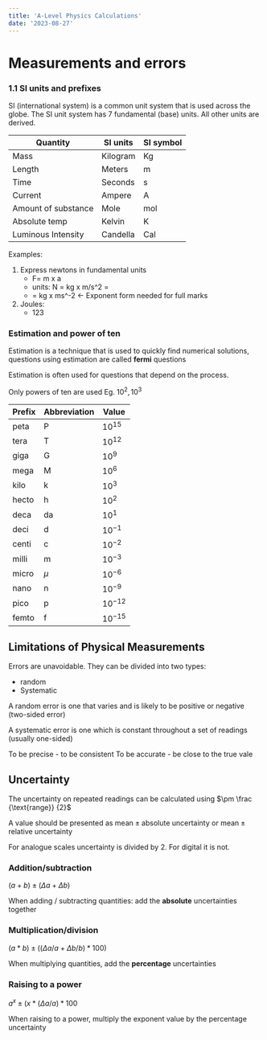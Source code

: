 ```yaml
---
title: 'A-Level Physics Calculations'
date: '2023-08-27'
---
```


# Measurements and errors

### 1.1 SI units and prefixes

SI (international system) is a common unit system that is used across the globe. The SI unit system has 7 fundamental (base) units. All other units are derived.

| Quantity    | SI units    | SI symbol    |
|---------------- | --------------- | --------------- |
| Mass    | Kilogram    | Kg    |
| Length    | Meters    | m    |
| Time    | Seconds| s     |
| Current    | Ampere | A     |
| Amount of substance    | Mole | mol     |
| Absolute temp | Kelvin | K     |
| Luminous Intensity| Candella | Cal     |

Examples:
1) Express newtons in fundamental units
   - F= m x a 
   - units: N = kg x m/s^2 =
   - = kg x ms^-2 <- Exponent form needed for full marks
2) Joules:
   - 123

### Estimation and power of ten

Estimation is a technique that is used to quickly find numerical solutions, questions using estimation are called **fermi** questions 

Estimation is often used for questions that depend on the process.

Only powers of ten are used Eg. $10^2, 10^3$

| Prefix | Abbreviation | Value      |
| ------ | ------------ | ---------- |
| peta   | P            | $10^{15}$  |
| tera   | T            | $10^{12}$  |
| giga   | G            | $10^{9}$   |
| mega   | M            | $10^{6}$   |
| kilo   | k            | $10^{3}$   |
| hecto  | h            | $10^{2}$   |
| deca   | da           | $10^{1}$   |
| deci   | d            | $10^{-1}$  |
| centi  | c            | $10^{-2}$  |
| milli  | m            | $10^{-3}$  |
| micro  | $\mu$       | $10^{-6}$  |
| nano   | n            | $10^{-9}$  |
| pico   | p            | $10^{-12}$ |
| femto  | f            | $10^{-15}$ |

## Limitations of Physical Measurements

Errors are unavoidable. They can be divided into two types:
- random
- Systematic

A random error is one that varies and is likely to be positive or negative (two-sided error)

A systematic error is one which is constant throughout a set of readings (usually one-sided)

To be precise - to be consistent
To be accurate - be close to the true vale


## Uncertainty

The uncertainty on repeated readings can be calculated using $\pm \frac {\text{range}} {2}$

A value should be presented as $\text{mean} \pm \text{absolute uncertainty}$ or $\text{mean} \pm \text{relative uncertainty}$

For analogue scales uncertainty is divided by 2. For digital it is not.

### Addition/subtraction

$(a+b)\pm(\Delta a + \Delta b)$

When adding / subtracting quantities: add the **absolute** uncertainties together

### Multiplication/division

$(a*b)\pm((\Delta a/a + \Delta b/b) * 100)$

When multiplying quantities, add the **percentage** uncertainties

### Raising to a power

$a^x \pm (x * (\Delta a/a)*100%)$

When raising to a power, multiply the exponent value by the percentage uncertainty
